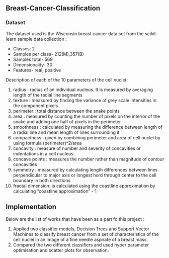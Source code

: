 ## Breast-Cancer-Classification

### Dataset
The dataset used is the Wisconsin breast cancer data set from the scikit-learn sample data collection :

- Classes: 2
- Samples per class- 212(M),357(B)
- Samples total- 569
- Dimensionality- 30
- Features- real, positive

Description of each of the 10 parameters of the cell nuclei :
1. radius           : radius of an individual nucleus. It is measured by averaging length of the radial line segments
2. texture          : measured by finding the variance of grey scale intensities in the component pixels
3. perimeter        : total distance between the snake points 
4. area             : measured by counting the number of pixels on the interior of the snake and adding one half of pixels in the perimeter
5. smoothness       : calculated by measuring the difference between length of a radial line and mean length of lines surrounding it
6. compactness      : given by combining perimeter and area of cell nuclei by using formula (perimeter)^2/area
7. concavity        : measure of number and severity of concavities or indentations in a cell nucleus.      
8. concave points   : measures the number rather than magnitude of contour concavities 
9. symmetry         : measured by calculating length differences between lines perpendicular to major axis or longest hord through center to the cell 					boundary in both directions
10. fractal dimension: is calculated using the coastline approximation by calculating “coastline approximation” - 1
		
## Implementation		
Below are the list of works that have been as a part fo this project :

1. Applied two classifier models, Decision Trees and Support Vector Machines to classify breast cancer
		   from a set of characteristics of the cell nuclei in an image of a fine needle aspirate of a breast mass.
2. Compared the two different classifiers and used hyper parameter optimisation and 
		   scatter plots for observation.
